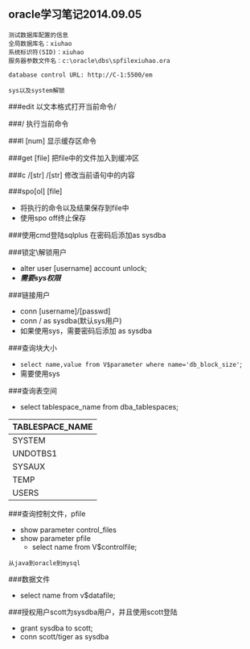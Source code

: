 oracle学习笔记2014.09.05
----------


```
测试数据库配置的信息
全局数据库名：xiuhao
系统标识符(SID)：xiuhao
服务器参数文件名：c:\oracle\dbs\spfilexiuhao.ora

database control URL: http://C-1:5500/em

sys以及system解锁

```


###edit
以文本格式打开当前命令/

###/
执行当前命令

###l [num]
显示缓存区命令

###get [file]
把file中的文件加入到缓冲区

###c /[str] /[str]
修改当前语句中的内容

###spo[ol] [file]
- 将执行的命令以及结果保存到file中
- 使用spo off终止保存

###使用cmd登陆sqlplus
在密码后添加as sysdba

###锁定\解锁用户
- alter user [username] account unlock;
- ***需要sys权限***

###链接用户
- conn [username]/[passwd]
- conn / as sysdba(默认sys用户)
- 如果使用sys，需要密码后添加 as sysdba

###查询块大小
- `select name,value from V$parameter where name='db_block_size'`;
- 需要使用sys

###查询表空间
- select  tablespace_name from dba_tablespaces;

TABLESPACE_NAME               |                                                  
------------------------------|                                                  
SYSTEM                        |表定义                                                   
UNDOTBS1                      |事物回滚                                                   
SYSAUX                        |辅助表空间                                                   
TEMP                          |临时表空间                                                   
USERS                         |用户表空间                                              


###查询控制文件，pfile
- show parameter control_files
- show parameter pfile
	- select name from V$controlfile;

`从java到oracle到mysql`

###数据文件
- select name from v$datafile;

###授权用户scott为sysdba用户，并且使用scott登陆
- grant sysdba to scott;
- conn scott/tiger as sysdba
